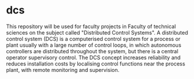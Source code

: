 # dcs
This repository will be used for faculty projects in Faculty of technical sciences on the subject called "Distributed Control Systems". A distributed control system (DCS) is a computerised control system for a process or plant usually with a large number of control loops, in which autonomous controllers are distributed throughout the system, but there is a central operator supervisory control.  The DCS concept increases reliability and reduces installation costs by localising control functions near the process plant, with remote monitoring and supervision. 
